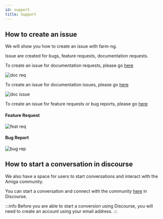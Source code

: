 ```yaml
---
id: support
title: Support
---
```


## How to create an issue

We will show you how to create an issue with farm-ng.

Issue are created for bugs, feature requests, documentation requests.

To create an issue for documentation requests, please go [here](https://github.com/farm-ng/amiga-dev-kit/issues/new/choose)

![doc req](https://user-images.githubusercontent.com/64480560/209391577-688b70ea-edae-4780-8c52-d5aa5c6854ff.gif)

To create an issue for documentation issues, please go [here](https://github.com/farm-ng/amiga-dev-kit/issues/new/choose)

![doc issue](https://user-images.githubusercontent.com/64480560/209391689-090f4ce7-fad2-4359-ac71-c0efb36dc0e6.gif)


To create an issue for feature requests or bug reports, please go [here](https://github.com/farm-ng/farm-ng-amiga/issues/new/choose)

#### Feature Request
![feat req](https://user-images.githubusercontent.com/64480560/209391730-520c5386-b8d1-4931-976c-a2f868c09292.gif)


#### Bug Report

![bug rep](https://user-images.githubusercontent.com/64480560/209391722-f1bd0228-0711-4914-b999-5e4a833fe4db.gif)

## How to start a conversation in discourse
We also have a space for users to start conversations and interact with the Amiga community.

You can start a conversation and connect with the community [here](https://discourse.farm-ng.com/) in Discourse.

:::info
Before you are able to start a conversion using Discourse, you will need to create an account using your email address.
:::

